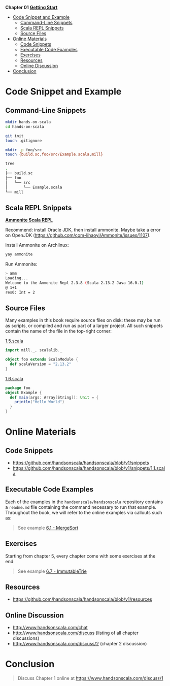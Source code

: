 **Chapter 01 [Getting Start](https://www.handsonscala.com/chapter-1-hands-on-scala.html)**

- [Code Snippet and Example](#code-snippet-and-example)
  - [Command-Line Snippets](#command-line-snippets)
  - [Scala REPL Snippets](#scala-repl-snippets)
  - [Source Files](#source-files)
- [Online Materials](#online-materials)
  - [Code Snippets](#code-snippets)
  - [Executable Code Examples](#executable-code-examples)
  - [Exercises](#exercises)
  - [Resources](#resources)
  - [Online Discussion](#online-discussion)
- [Conclusion](#conclusion)

# Code Snippet and Example
## Command-Line Snippets
``` sh
mkdir hands-on-scala
cd hands-on-scala

git init
touch .gitignore

mkdir -p foo/src
touch {build.sc,foo/src/Example.scala,mill}
```

``` sh
tree
.
├── build.sc
├── foo
│   └── src
│       └── Example.scala
└── mill
```
## Scala REPL Snippets

**[Ammonite Scala REPL](http://ammonite.io)**

Recommend: install Oracle JDK, then install ammonite. Maybe take a error on OpenJDK (https://github.com/com-lihaoyi/Ammonite/issues/1107).

Install Ammonite on Archlinux:
``` sh
yay ammonite
```
Run Ammonite:
``` sh
> amm
Loading...
Welcome to the Ammonite Repl 2.3.8 (Scala 2.13.2 Java 16.0.1)
@ 1+1
res0: Int = 2
```

## Source Files
Many examples in this book require source files on disk: these may be run as scripts, or compiled and run as part of a larger project. All such snippets contain the name of the file in the top-right corner:

[1.5.scala](https://github.com/handsonscala/handsonscala/blob/v1/snippets/1.5.scala)
``` scala
import mill._, scalalib._

object foo extends ScalaModule {
  def scalaVersion = "2.13.2"
}
```

[1.6.scala](https://github.com/handsonscala/handsonscala/blob/v1/snippets/1.6.scala)
``` scala
package foo
object Example {
  def main(args: Array[String]): Unit = {
    println("Hello World")
  }
}
```
# Online Materials
## Code Snippets
- https://github.com/handsonscala/handsonscala/blob/v1/snippets
- https://github.com/handsonscala/handsonscala/blob/v1/snippets/1.1.scala
## Executable Code Examples
Each of the examples in the `handsonscala/handsonscala` repository contains a `readme.md` file containing the command necessary to run that example. Throughout the book, we will refer to the online examples via callouts such as:

> See example [6.1 - MergeSort](https://github.com/handsonscala/handsonscala/tree/v1/examples/6.1%20-%20MergeSort)
## Exercises
Starting from chapter 5, every chapter come with some exercises at the end:

> See example [6.7 - ImmutableTrie](https://github.com/handsonscala/handsonscala/tree/v1/examples/6.7%20-%20ImmutableTrie)

## Resources
- https://github.com/handsonscala/handsonscala/blob/v1/resources
## Online Discussion
- http://www.handsonscala.com/chat
- http://www.handsonscala.com/discuss (listing of all chapter discussions)
- http://www.handsonscala.com/discuss/2 (chapter 2 discussion)

# Conclusion

> Discuss Chapter 1 online at https://www.handsonscala.com/discuss/1
